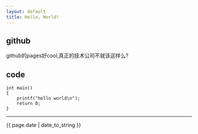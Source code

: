 ```yaml
---
layout: default
title: Hello, World!
---
```


## github

github的pages好cool,真正的技术公司不就该这样么?

## code

    int main()
    {
        printf("hello world\n");
        return 0;
    }

---

{{ page.date | date_to_string }}
